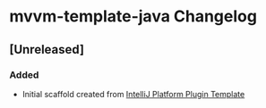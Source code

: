 <!-- Keep a Changelog guide -> https://keepachangelog.com -->

# mvvm-template-java Changelog

## [Unreleased]
### Added
- Initial scaffold created from [IntelliJ Platform Plugin Template](https://github.com/JetBrains/intellij-platform-plugin-template)
